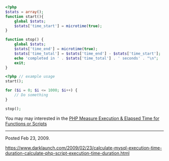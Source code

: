 ```php
<?php
$stats = array();
function start(){
    global $stats;
    $stats['time_start'] = microtime(true);
}

function stop() {
    global $stats;
    $stats['time_end'] = microtime(true);
    $stats['time_total'] = $stats['time_end'] - $stats['time_start'];
    echo 'completed in ' . $stats['time_total'] . ' seconds' . "\n";
    exit;
}
```

```php
<?php // example usage
start();

for ($i = 0; $i <= 1000; $i++) {
    // Do something
}

stop();
```

You may may interested in the <a href="http://darklaunch.com/2013/01/30/php-measure-execution-elapsed-time-for-functions-or-scripts">PHP Measure Execution &amp; Elapsed Time for Functions or Scripts</a>

---

Posted Feb 23, 2009.

https://www.darklaunch.com/2009/02/23/calculate-mysql-execution-time-duration-calculate-php-script-execution-time-duration.html